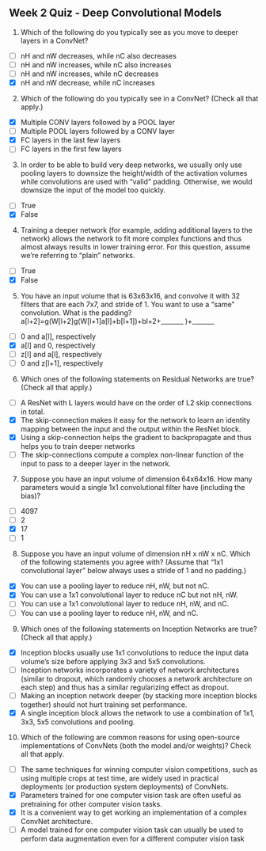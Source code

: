 ## Week 2 Quiz - Deep Convolutional Models

1. Which of the following do you typically see as you move to deeper layers in a ConvNet?

- [ ] nH and nW decreases, while nC also decreases
- [ ] nH and nW increases, while nC also increases
- [ ] nH and nW increases, while nC decreases
- [x] nH and nW decrease, while nC increases
    
2. Which of the following do you typically see in a ConvNet? (Check all that apply.)

- [x] Multiple CONV layers followed by a POOL layer
- [ ] Multiple POOL layers followed by a CONV layer
- [x] FC layers in the last few layers
- [ ] FC layers in the first few layers
    
3. In order to be able to build very deep networks, we usually only use pooling layers to downsize the height/width of the activation volumes while convolutions are used with “valid” padding. Otherwise, we would downsize the input of the model too quickly.

- [ ] True
- [x] False

4. Training a deeper network (for example, adding additional layers to the network) allows the network to fit more complex functions and thus almost always results in lower training error. For this question, assume we’re referring to “plain” networks.

- [ ] True
- [x] False
    
5. You have an input volume that is 63x63x16, and convolve it with 32 filters that are each 7x7, and stride of 1. You want to use a “same” convolution. What is the padding?
a[l+2]=g(W[l+2]g(W[l+1]a[l]+b[l+1])+bl+2+_______ )+_______
 
- [ ] 0 and a[l], respectively
- [x] a[l] and 0, respectively
- [ ] z[l] and a[l], respectively
- [ ] 0 and z[l+1], respectively

6. Which ones of the following statements on Residual Networks are true? (Check all that apply.)

- [ ] A ResNet with L layers would have on the order of L2 skip connections in total.
- [x] The skip-connection makes it easy for the network to learn an identity mapping between the input and the output within the ResNet block.
- [x] Using a skip-connection helps the gradient to backpropagate and thus helps you to train deeper networks
- [ ] The skip-connections compute a complex non-linear function of the input to pass to a deeper layer in the network.

7. Suppose you have an input volume of dimension 64x64x16. How many parameters would a single 1x1 convolutional filter have (including the bias)?

- [ ] 4097
- [ ] 2
- [x] 17
- [ ] 1
  
8. Suppose you have an input volume of dimension nH x nW x nC. Which of the following statements you agree with? (Assume that “1x1 convolutional layer” below always uses a stride of 1 and no padding.)

- [x] You can use a pooling layer to reduce nH, nW, but not nC.
- [x] You can use a 1x1 convolutional layer to reduce nC but not nH, nW.
- [ ] You can use a 1x1 convolutional layer to reduce nH, nW, and nC.
- [ ] You can use a pooling layer to reduce nH, nW, and nC.
    
9. Which ones of the following statements on Inception Networks are true? (Check all that apply.)

- [x] Inception blocks usually use 1x1 convolutions to reduce the input data volume’s size before applying 3x3 and 5x5 convolutions.
- [ ] Inception networks incorporates a variety of network architectures (similar to dropout, which randomly chooses a network architecture on each step) and thus has a similar regularizing effect as dropout.
- [ ] Making an inception network deeper (by stacking more inception blocks together) should not hurt training set performance.
- [x] A single inception block allows the network to use a combination of 1x1, 3x3, 5x5 convolutions and pooling.

10. Which of the following are common reasons for using open-source implementations of ConvNets (both the model and/or weights)? Check all that apply.

- [ ] The same techniques for winning computer vision competitions, such as using multiple crops at test time, are widely used in practical deployments (or production system deployments) of ConvNets.
- [x] Parameters trained for one computer vision task are often useful as pretraining for other computer vision tasks.
- [x] It is a convenient way to get working an implementation of a complex ConvNet architecture.
- [ ] A model trained for one computer vision task can usually be used to perform data augmentation even for a different computer vision task
